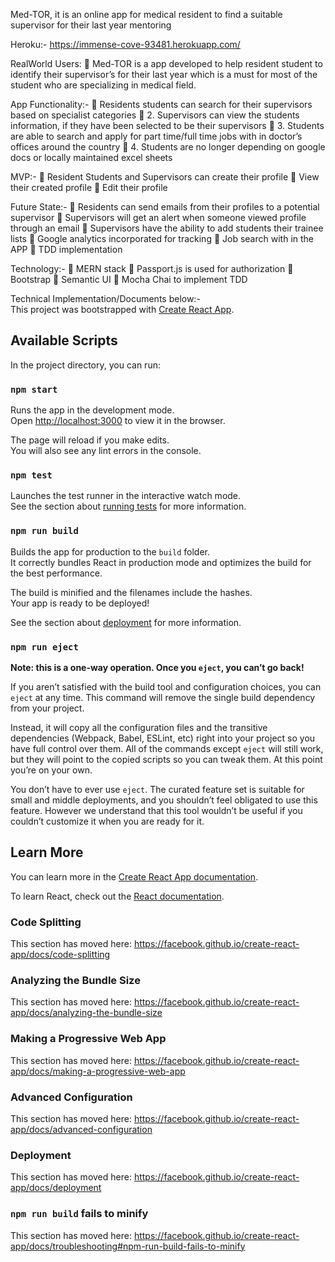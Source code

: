 Med-TOR, it is an online app for medical resident to find a suitable supervisor for their last year mentoring

Heroku:- https://immense-cove-93481.herokuapp.com/

RealWorld Users:
	Med-TOR is a app developed to help resident student to identify their supervisor’s for their last year which is a must for most of the student who are specializing in medical field.


App Functionality:- 
	Residents students can search for their supervisors based on specialist categories 
	2. Supervisors can view the students information, if they have been selected to be their supervisors 
	3. Students are able to search and apply for part time/full time jobs with in doctor’s offices around the country 
	4. Students are no longer depending on google docs or locally maintained excel sheets 

MVP:- 
	Resident Students and Supervisors can create their profile
	View their created profile 
	Edit their profile 

Future State:- 
	Residents can send emails from their profiles to a potential supervisor
	Supervisors will get an alert when someone viewed profile through an email 
	Supervisors have the ability to add students their trainee lists 
	Google analytics incorporated for tracking 
	Job search with in the APP 
	TDD implementation 

Technology:- 
	MERN stack 
	Passport.js is used for authorization 
	Bootstrap 
	Semantic UI
	Mocha Chai to implement TDD


Technical Implementation/Documents below:-  
This project was bootstrapped with [Create React App](https://github.com/facebook/create-react-app).

## Available Scripts

In the project directory, you can run:

### `npm start`

Runs the app in the development mode.<br>
Open [http://localhost:3000](http://localhost:3000) to view it in the browser.

The page will reload if you make edits.<br>
You will also see any lint errors in the console.

### `npm test`

Launches the test runner in the interactive watch mode.<br>
See the section about [running tests](https://facebook.github.io/create-react-app/docs/running-tests) for more information.

### `npm run build`

Builds the app for production to the `build` folder.<br>
It correctly bundles React in production mode and optimizes the build for the best performance.

The build is minified and the filenames include the hashes.<br>
Your app is ready to be deployed!

See the section about [deployment](https://facebook.github.io/create-react-app/docs/deployment) for more information.

### `npm run eject`

**Note: this is a one-way operation. Once you `eject`, you can’t go back!**

If you aren’t satisfied with the build tool and configuration choices, you can `eject` at any time. This command will remove the single build dependency from your project.

Instead, it will copy all the configuration files and the transitive dependencies (Webpack, Babel, ESLint, etc) right into your project so you have full control over them. All of the commands except `eject` will still work, but they will point to the copied scripts so you can tweak them. At this point you’re on your own.

You don’t have to ever use `eject`. The curated feature set is suitable for small and middle deployments, and you shouldn’t feel obligated to use this feature. However we understand that this tool wouldn’t be useful if you couldn’t customize it when you are ready for it.

## Learn More

You can learn more in the [Create React App documentation](https://facebook.github.io/create-react-app/docs/getting-started).

To learn React, check out the [React documentation](https://reactjs.org/).

### Code Splitting

This section has moved here: https://facebook.github.io/create-react-app/docs/code-splitting

### Analyzing the Bundle Size

This section has moved here: https://facebook.github.io/create-react-app/docs/analyzing-the-bundle-size

### Making a Progressive Web App

This section has moved here: https://facebook.github.io/create-react-app/docs/making-a-progressive-web-app

### Advanced Configuration

This section has moved here: https://facebook.github.io/create-react-app/docs/advanced-configuration

### Deployment

This section has moved here: https://facebook.github.io/create-react-app/docs/deployment

### `npm run build` fails to minify

This section has moved here: https://facebook.github.io/create-react-app/docs/troubleshooting#npm-run-build-fails-to-minify
